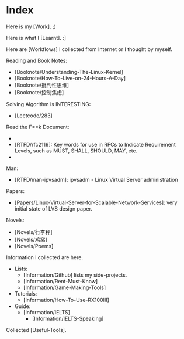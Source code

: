 # Index

Here is my [Work]. ;)

Here is what I [Learnt]. :]

Here are [Workflows] I collected from Internet or I thought by myself.

Reading and Book Notes:

- [Booknote/Understanding-The-Linux-Kernel]
- [Booknote/How-To-Live-on-24-Hours-A-Day]
- [Booknote/批判性思维]
- [Booknote/控制焦虑]

Solving Algorithm is INTERESTING:

- [Leetcode/283]

Read the F**k Document:

- [RTFD/rfc826]: ARP (Address Resolution Protocol)
- [RTFD/rfc2119]: Key words for use in RFCs to Indicate Requirement Levels, such as MUST, SHALL, SHOULD, MAY, etc.
- [RTFD/rfc5798]: VRRP (Virtual Router Redundancy Protocol v3)

Man:

- [RTFD/man-ipvsadm]: ipvsadm - Linux Virtual Server administration

Papers:

- [Papers/Linux-Virtual-Server-for-Scalable-Network-Services]: very initial state of LVS design paper.

Novels:

- [Novels/行李秤]
- [Novels/鸡窝]
- [Novels/Poems]

Information I collected are here.

- Lists:
    - [Information/Github] lists my side-projects.
    - [Information/Rent-Must-Know]
    - [Information/Game-Making-Tools]
- Tutorials:
    - [Information/How-To-Use-RX100III]
- Guide:
    - [Information/IELTS]
        - [Information/IELTS-Speaking]

Collected [Useful-Tools].
